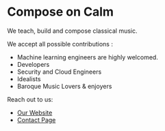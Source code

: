 # Compose on Calm

We teach, build and compose classical music.

We accept all possible contributions :

* Machine learning engineers are highly welcomed.
* Developers
* Security and Cloud Engineers
* Idealists
* Baroque Music Lovers & enjoyers


Reach out to us:

* [Our Website](https://cocalm.netlify.app)
* [Contact Page](https://x.com/jaarabytes)
